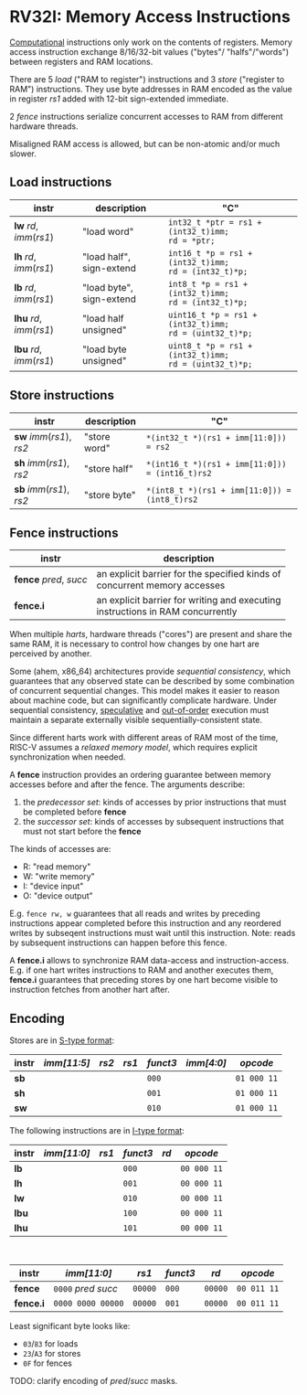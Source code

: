 # RV32I: Memory Access Instructions

[Computational](computational.md) instructions only work on the contents of
registers. Memory access instruction exchange 8/16/32-bit values ("bytes"/
"halfs"/"words") between registers and RAM locations.

There are 5 _load_ ("RAM to register") instructions and 3 _store_
("register to RAM") instructions. They use byte addresses in RAM encoded
as the value in register _rs1_ added with 12-bit sign-extended immediate.

2 _fence_ instructions serialize concurrent accesses to RAM from different
hardware threads.

Misaligned RAM access is allowed, but can be non-atomic and/or much slower.

## Load instructions

| instr                     | description              | "C" |
|---------------------------|--------------------------|-----|
| **lw**  _rd_, _imm_(_rs1_)| "load word"              | `int32_t *ptr = rs1 + (int32_t)imm;`<br>`rd = *ptr;`
| **lh**  _rd_, _imm_(_rs1_)| "load half",<br> sign-extend | `int16_t *p = rs1 + (int32_t)imm;`<br>`rd = (int32_t)*p;`
| **lb**  _rd_, _imm_(_rs1_)| "load byte",<br> sign-extend | `int8_t *p = rs1 + (int32_t)imm;`<br>`rd = (int32_t)*p;`
| **lhu** _rd_, _imm_(_rs1_)| "load half unsigned"     | `uint16_t *p = rs1 + (int32_t)imm;`<br>`rd = (uint32_t)*p;`
| **lbu** _rd_, _imm_(_rs1_)| "load byte unsigned"     | `uint8_t *p = rs1 + (int32_t)imm;`<br>`rd = (uint32_t)*p;`


## Store instructions

| instr                      | description  | "C" |
|----------------------------|--------------|-----|
| **sw** _imm_(_rs1_), _rs2_ | "store word" | `*(int32_t *)(rs1 + imm[11:0])) = rs2`
| **sh** _imm_(_rs1_), _rs2_ | "store half" | `*(int16_t *)(rs1 + imm[11:0])) = (int16_t)rs2`
| **sb** _imm_(_rs1_), _rs2_ | "store byte" | `*(int8_t *)(rs1 + imm[11:0])) = (int8_t)rs2`


## Fence instructions

| instr                    | description              |
|--------------------------|--------------------------|
| **fence** _pred_, _succ_ | an explicit barrier for the specified kinds of <br>concurrent memory accesses
| **fence.i**              | an explicit barrier for writing and executing <br>instructions in RAM concurrently

When multiple _harts_, hardware threads ("cores") are present and share
the same RAM, it is necessary to control how changes by one hart are perceived
by another.

Some (ahem, x86\_64) architectures provide _sequential consistency_, which
guarantees that any observed state can be described by some combination of
concurrent sequential changes. This model makes it easier to reason about
machine code, but can significantly complicate hardware. Under sequential
consistency, [speculative](https://en.wikipedia.org/wiki/Speculative_execution)
and [out-of-order](https://en.wikipedia.org/wiki/Out-of-order_execution)
execution must maintain a separate externally visible sequentially-consistent
state.

Since different harts work with different areas of RAM most of the time,
RISC-V assumes a _relaxed memory model_, which requires explicit synchronization
when needed.

A **fence** instruction provides an ordering guarantee between memory accesses
before and after the fence. The arguments describe:

1. the _predecessor set_: kinds of accesses by prior instructions that must be
   completed before **fence**
2. the _successor set_: kinds of accesses by subsequent instructions that must
   not start before the **fence**

The kinds of accesses are:

- R: "read memory"
- W: "write memory"
- I: "device input"
- O: "device output"

E.g. `fence rw, w` guarantees that all reads and writes by preceding
instructions appear completed before this instruction and any reordered writes
by subseqent instructions must wait until this instruction.
Note: reads by subsequent instructions can happen before this fence.

A **fence.i** allows to synchronize RAM data-access and instruction-access. E.g.
if one hart writes instructions to RAM and another executes them, **fence.i**
guarantees that preceding stores by one hart become visible to instruction
fetches from another hart after.


## Encoding

Stores are in [S-type format](../riscv/encoding.md#s-type-format):

| instr |_imm[11:5]_|_rs2_|_rs1_|_funct3_|_imm[4:0]_| _opcode_    |
|-------|-----------|-----|-----|--------|----------|-------------|
|**sb** |           |     |     | `000`  |          | `01 000 11` |
|**sh** |           |     |     | `001`  |          | `01 000 11` |
|**sw** |           |     |     | `010`  |          | `01 000 11` |


The following instructions are in [I-type format](../riscv/encoding.md#i-type-encoding):

| instr |_imm[11:0]_|_rs1_|_funct3_|_rd_| _opcode_    |
|-------|-----------|-----|--------|----|-------------|
|**lb** |           |     | `000`  |    | `00 000 11` |
|**lh** |           |     | `001`  |    | `00 000 11` |
|**lw** |           |     | `010`  |    | `00 000 11` |
|**lbu**|           |     | `100`  |    | `00 000 11` |
|**lhu**|           |     | `101`  |    | `00 000 11` |

<br>


| instr     | _imm[11:0]_           | _rs1_ |_funct3_|_rd_   | _opcode_    |
|-----------|-----------------------|-------|--------|-------|-------------|
|**fence**  |`0000`  _pred_ _succ_  |`00000`| `000`  |`00000`| `00 011 11` |
|**fence.i**|`0000 0000 00000`      |`00000`| `001`  |`00000`| `00 011 11` |

Least significant byte looks like:

- `03`/`83` for loads
- `23`/`A3` for stores
- `0F` for fences

TODO: clarify encoding of _pred_/_succ_ masks.
